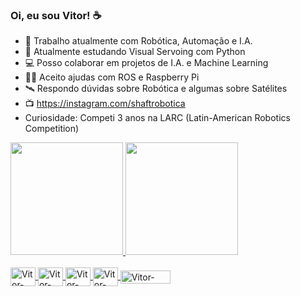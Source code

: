 ### Oi, eu sou Vitor! ☕

- 🤖 Trabalho atualmente com Robótica, Automação e I.A.
- 🧠 Atualmente estudando Visual Servoing com Python
- 💻 Posso colaborar em projetos de I.A. e Machine Learning
- 🤜🤛 Aceito ajudas com ROS e Raspberry Pi
- 🛰 Respondo dúvidas sobre Robótica e algumas sobre Satélites
- 📺 https://instagram.com/shaftrobotica
- Curiosidade: Competi 3 anos na LARC (Latin-American Robotics Competition)

<div>
  <a href="https://instagram.com/shaftrobotica">
    <img height="180em" src="https://github-readme-stats.vercel.app/api?username=vitorshaft&show_icons=true&theme=dark&include_all_commits=true"/>
    <img height="180em" src="https://github-readme-stats.vercel.app/api/top-langs/?username=vitorshaft&layout=compact&langs_count=4&theme=dark"/>
</div>

<div style="display: inline_block"><br>
  <img align="center" alt="Vitor-Py" height="30" width="40" src="https://cdn.jsdelivr.net/gh/devicons/devicon/icons/python/python-original.svg">
  <img align="center" alt="Vitor-Arduino" height="30" width="40" src="https://cdn.jsdelivr.net/gh/devicons/devicon/icons/arduino/arduino-original-wordmark.svg">
  <img align="center" alt="Vitor-CPP" height="30" width="40" src="https://cdn.jsdelivr.net/gh/devicons/devicon/icons/cplusplus/cplusplus-plain.svg">
  <img align="center" alt="Vitor-OpenCV" height="30" width="40" src="https://cdn.jsdelivr.net/gh/devicons/devicon/icons/opencv/opencv-original.svg">
  <img align="center" alt="Vitor-ROS" height="21" width="80" src="https://www.ros.org/imgs/logo-white.png">
  </div><br>
  
  
           
